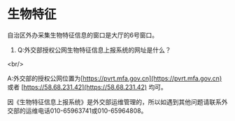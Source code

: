 # 生物特征

自治区外办采集生物特征信息的窗口是大厅的6号窗口。

1. Q:外交部授权公网生物特征信息上报系统的网址是什么？

&lt;br/&gt;

A:外交部的授权公网位置为[https://pvrt.mfa.gov.cn](https://pvrt.mfa.gov.cn) 或者 [https://58.68.231.42](https://58.68.231.42) 均可。

因《生物特征信息上报系统》是外交部运维管理的，所以如遇到其他问题请联系外交部的运维电话010-65963741或010-65964808。

